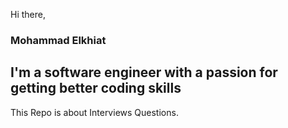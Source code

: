 Hi there,
### Mohammad Elkhiat
I'm a software engineer with a passion for getting better coding skills
---
This Repo is about Interviews Questions.
